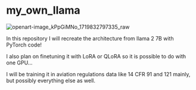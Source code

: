 # my_own_llama

![openart-image_kPpGiMNo_1719832797335_raw](https://github.com/viti990/my_own_llama/assets/95943868/0b314566-2116-46fb-a4af-24e507a65c6e)


In this repository I will recreate the architecture from llama 2 7B with PyTorch code!

I also plan on finetuning it with LoRA or QLoRA so it is possible to do with one GPU...

I will be training it in aviation regulations data like 14 CFR 91 and 121 mainly, but possibly everything else as well.
